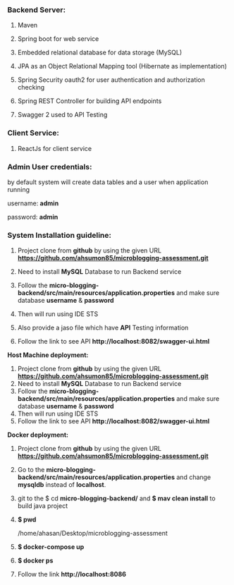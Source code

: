 ### **Backend Server:**

1. Maven

2. Spring boot for web service 

3. Embedded relational database for data storage (MySQL) 

4. JPA as an Object Relational Mapping tool (Hibernate as implementation) 

5. Spring Security oauth2 for user authentication and authorization checking 

7. Spring REST Controller for building API endpoints 

8. Swagger 2 used to API Testing

### **Client Service:**

1. ReactJs for client service

### **Admin User credentials:**

by default system will create data tables and a user when application running

username: **admin** 

password: **admin**

### **System Installation guideline:**

1. Project clone from **github** by using the given URL **https://github.com/ahsumon85/microblogging-assessment.git**

2. Need to install **MySQL** Database to run Backend service

3. Follow the **micro-blogging-backend/src/main/resources/application.properties** and make sure database **username** & **password**

4. Then will run using IDE STS

5. Also provide a jaso file which have **API** Testing information

6. Follow the link to see API **http://localhost:8082/swagger-ui.html**

**Host Machine deployment:**

1. Project clone from **github** by using the given URL **https://github.com/ahsumon85/microblogging-assessment.git**
2. Need to install **MySQL** Database to run Backend service
3. Follow the **micro-blogging-backend/src/main/resources/application.properties** and make sure database **username** & **password**
4. Then will run using IDE STS
5. Follow the link to see API **http://localhost:8082/swagger-ui.html**

**Docker deployment:**

1. Project clone from **github** by using the given URL **https://github.com/ahsumon85/microblogging-assessment.git**

2. Go to the **micro-blogging-backend/src/main/resources/application.properties** and change **mysqldb** instead of **localhost**.

3. git to the $ cd **micro-blogging-backend/** and **$ mav clean install** to build java project

4. **$ pwd**

   /home/ahasan/Desktop/microblogging-assessment

5. **$ docker-compose up**

6. **$ docker ps**

7.  Follow the link **http://localhost:8086**
